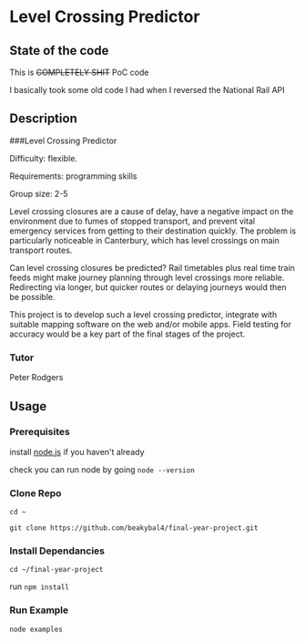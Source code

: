 # Level Crossing Predictor

## State of the code
This is ~~COMPLETELY SHIT~~ PoC code

I basically took some old code I had when I reversed the National Rail API

## Description

###Level Crossing Predictor

Difficulty: flexible.

Requirements: programming skills

Group size: 2-5

Level crossing closures are a cause of delay, have a negative impact on the environment due to fumes of stopped transport, and prevent vital emergency services from getting to their destination quickly. The problem is particularly noticeable in Canterbury, which has level crossings on main transport routes.

Can level crossing closures be predicted? Rail timetables plus real time train feeds might make journey planning through level crossings more reliable. Redirecting via longer, but quicker routes or delaying journeys would then be possible.

This project is to develop such a level crossing predictor, integrate with suitable mapping software on the web and/or mobile apps. Field testing for accuracy would be a key part of the final stages of the project.


### Tutor
Peter Rodgers


## Usage

### Prerequisites
install [node.js](https://nodejs.org/) if you haven't already

check you can run node by going `node --version`


### Clone Repo
`cd ~`

`git clone https://github.com/beakybal4/final-year-project.git`


###  Install Dependancies
`cd ~/final-year-project`

run `npm install` 

### Run Example
 `node examples`
